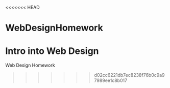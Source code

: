 <<<<<<< HEAD
# WebDesignHomework
Intro into Web Design
=======
Web Design Homework
>>>>>>> d02cc6221db7ec8238f76b0c9a97989ee1c8b017
